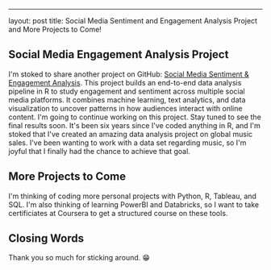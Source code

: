 ---
layout: post
title: Social Media Sentiment and Engagement Analysis Project and More Projects to Come!

## Social Media Engagement Analysis Project
I'm stoked to share another project on GitHub: [Social Media Sentiment & Engagement Analysis](https://github.com/hgbidon/Social-Media-Engagement-Analysis). This project builds an end-to-end data analysis pipeline in R to study engagement and sentiment across multiple social media platforms. It combines machine learning, text analytics, and data visualization to uncover patterns in how audiences interact with online content. I'm going to continue working on this project. Stay tuned to see the final results soon.
It's been six years since I've coded anything in R, and I'm stoked that I've created an amazing data analysis project on global music sales. I've been wanting to work with a data set regarding music, so I'm joyful that I finally had the chance to achieve that goal. 

## More Projects to Come
I'm thinking of coding more personal projects with Python, R, Tableau, and SQL. I'm also thinking of learning PowerBI and Databricks, so I want to take certificiates at Coursera to get a structured course on these tools.

## Closing Words 
Thank you so much for sticking around. 😁

